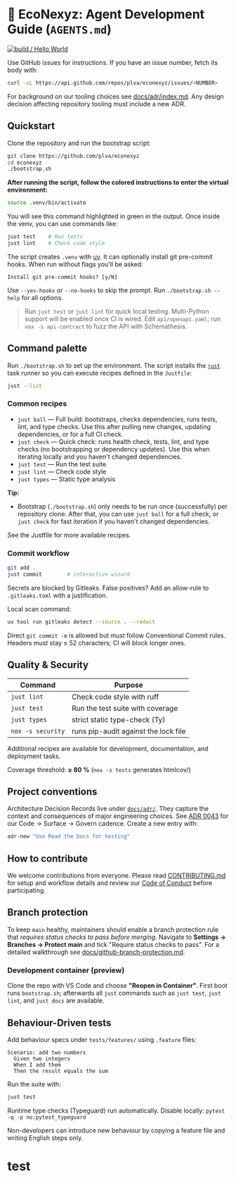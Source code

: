 # 🦾 EcoNexyz: Agent Development Guide (`AGENTS.md`)
[![build / Hello World](https://github.com/plva/econexyz/actions/workflows/ci.yml/badge.svg?branch=main)](https://github.com/plva/econexyz/actions/workflows/ci.yml)

Use GitHub issues for instructions. If you have an issue number, fetch its body with:

```bash
curl -sL https://api.github.com/repos/plva/econexyz/issues/<NUMBER>
```

For background on our tooling choices see [docs/adr/index.md](docs/adr/index.md). Any design decision affecting repository tooling must include a new ADR.

## Quickstart

Clone the repository and run the bootstrap script:

```bash
git clone https://github.com/plva/econexyz
cd econexyz
./bootstrap.sh
```

**After running the script, follow the colored instructions to enter the virtual environment:**

```bash
source .venv/bin/activate
```

You will see this command highlighted in green in the output. Once inside the venv, you can use commands like:

```bash
just test    # Run tests
just lint    # Check code style
```

The script creates `.venv` with [uv](https://github.com/astral-sh/uv). It can optionally install git pre-commit hooks.
When run without flags you'll be asked:

```text
Install git pre-commit hooks? [y/N]
```

Use `--yes-hooks` or `--no-hooks` to skip the prompt. Run `./bootstrap.sh --help` for all options.

> Run `just test` or `just lint` for quick local testing.
> Multi-Python support will be enabled once CI is wired.
> Edit `api/openapi.yaml`; run `nox -s api-contract` to fuzz the API with Schemathesis.

## Command palette

Run `./bootstrap.sh` to set up the environment. The script installs the
[`just`](https://github.com/casey/just) task runner so you can execute recipes
defined in the `Justfile`:

```bash
just --list
```

### Common recipes

- `just ball` — Full build: bootstraps, checks dependencies, runs tests, lint, and type checks. Use this after pulling new changes, updating dependencies, or for a full CI check.
- `just check` — Quick check: runs health check, tests, lint, and type checks (no bootstrapping or dependency updates). Use this when iterating locally and you haven't changed dependencies.
- `just test` — Run the test suite
- `just lint` — Check code style
- `just types` — Static type analysis

**Tip:**
- Bootstrap (`./bootstrap.sh`) only needs to be run once (successfully) per repository clone. After that, you can use `just ball` for a full check, or `just check` for fast iteration if you haven't changed dependencies.

See the Justfile for more available recipes.

### Commit workflow

```bash
git add .
just commit        # interactive wizard
```

Secrets are blocked by Gitleaks. False positives? Add an allow-rule to
`.gitleaks.toml` with a justification.

Local scan command:

```bash
uv tool run gitleaks detect --source . --redact
```

Direct `git commit -m` is allowed but must follow Conventional Commit rules.
Headers must stay ≤ 52 characters; CI will block longer ones.

## Quality & Security

| Command | Purpose |
| ------- | ------- |
| `just lint` | Check code style with ruff |
| `just test` | Run the test suite with coverage |
| `just types` | strict static type-check (Ty) |
| `nox -s security` | runs pip-audit against the lock file |

Additional recipes are available for development, documentation, and deployment tasks.

Coverage threshold: **≥ 80 %** (`nox -s tests` generates htmlcov/)

## Project conventions

Architecture Decision Records live under [`docs/adr/`](docs/adr/index.md).
They capture the context and consequences of major engineering choices.
See [ADR 0043](docs/adr/0043-code-surface-govern-cadence.md) for our Code → Surface → Govern cadence.
Create a new entry with:

```bash
adr-new "Use Read the Docs for hosting"
```

## How to contribute

We welcome contributions from everyone. Please read
[CONTRIBUTING.md](CONTRIBUTING.md) for setup and workflow details and review our
[Code of Conduct](CODE_OF_CONDUCT.md) before participating.

## Branch protection

To keep `main` healthy, maintainers should enable a branch protection rule that
*requires status checks to pass before merging*. Navigate to
**Settings → Branches → Protect main** and tick "Require status checks to pass".
For a detailed walkthrough see
[docs/github-branch-protection.md](docs/github-branch-protection.md).


### Development container (preview)

Clone the repo with VS Code and choose **"Reopen in Container"**.
First boot runs `bootstrap.sh`; afterwards all `just` commands such as
`just test`, `just lint`, and `just docs` are available.

## Behaviour-Driven tests

Add behaviour specs under `tests/features/` using `.feature` files:

```gherkin
Scenario: add two numbers
  Given two integers
  When I add them
  Then the result equals the sum
```

Run the suite with:

```bash
just test
```

Runtime type checks (Typeguard) run automatically.
Disable locally: `pytest -q -p no:pytest_typeguard`

Non-developers can introduce new behaviour by copying a feature file and writing
English steps only.
# test
